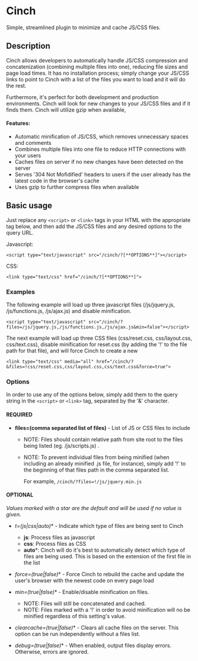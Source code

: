 Cinch
=====

Simple, streamlined plugin to minimize and cache JS/CSS files.



Description
-----------

Cinch allows developers to automatically handle JS/CSS compression and concatenization (combining multiple files into one), reducing file sizes and page load times. It has no installation process; simply change your JS/CSS links to point to Cinch with a list of the files you want to load and it will do the rest.

Furthermore, it's perfect for both development and production environments. Cinch will look for new changes to your JS/CSS files and if it finds them. Cinch will utilize gzip when available, 



#### Features:

- Automatic minification of JS/CSS, which removes unnecessary spaces and comments
- Combines multiple files into one file to reduce HTTP connections with your users
- Caches files on server if no new changes have been detected on the server
- Serves '304 Not Mofidified' headers to users if the user already has the latest code in the browser's cache
- Uses gzip to further compress files when available



Basic usage
-----------

Just replace any `<script>` or `<link>` tags in your HTML with the appropriate tag below, and then add the JS/CSS files and any desired options to the query URL.

Javascript:

	<script type="text/javascript" src="/cinch/?[**OPTIONS**]"></script>


CSS: 

	<link type="text/css" href="/cinch/?[**OPTIONS**]">



### Examples

The following example will load up three javascript files (/js/jquery.js, /js/functions.js, /js/ajax.js) and disable minification.

	<script type="text/javascript" src="/cinch/?files=/js/jquery.js,/js/functions.js,/js/ajax.js&min=false"></script>
	
The next example will load up three CSS files (css/reset.css, css/layout.css, css/text.css), disable minification for reset.css (by adding the '!' to the file path for that file), and will force Cinch to create a new 
	
	<link type="text/css" media="all" href="/cinch/?&files=!css/reset.css,css/layout.css,css/text.css&force=true">



### Options

In order to use any of the options below, simply add them to the query string in the `<script>` or `<link>` tag, separated by the '&' character.


#### REQUIRED

- **files=(comma separated list of files)** - List of JS or CSS files to include

	- NOTE: Files should contain relative path from site root to the files being listed (eg. /js/scripts.js) .
	
	- NOTE: To prevent individual files from being minified (when including an already minified .js file, for instance), simply add '!' to the beginning of that files path in the comma separated list.
		
		For example, `/cinch/?files=!/js/jquery.min.js`

#### OPTIONAL
*Values marked with a star are the default and will be used if no value is given.*
		
- **t=(js|css|auto*)** - Indicate which type of files are being sent to Cinch
	- **js**: Process files as javascript
	- **css**: Process files as CSS
	- **auto***: Cinch will do it's best to automatically detect which type of files are being used. This is based on the extension of the first file in the list
	
- **force=(true|false*)** - Force Cinch to rebuild the cache and update the user's browser with the newest code on every page load

- **min=(true*|false)** - Enable/disable minification on files. 
	- NOTE: Files will still be concatenated and cached.
	- NOTE: Files marked with a '!' in order to avoid minification will no be minified regardless of this setting's value.

- **clearcache=(true|false*)** - Clears all cache files on the server. This option can be run independently without a files list.
	
- **debug=(true|false*)** - When enabled, output files display errors. Otherwise, errors are ignored.
